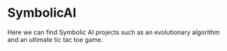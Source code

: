 # SymbolicAI
Here we can find Symbolic AI projects such as an evolutionary algorithm and an ultimate tic tac toe game.
